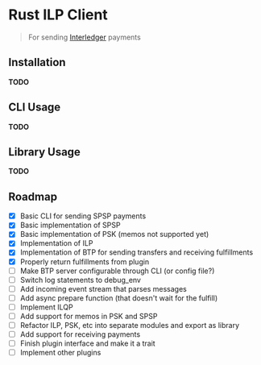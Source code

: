 # Rust ILP Client
> For sending [Interledger](https://interledger.org) payments

## Installation

**TODO**

## CLI Usage

**TODO**

## Library Usage

**TODO**

## Roadmap
- [x] Basic CLI for sending SPSP payments
- [x] Basic implementation of SPSP
- [x] Basic implementation of PSK (memos not supported yet)
- [x] Implementation of ILP
- [x] Implementation of BTP for sending transfers and receiving fulfillments
- [x] Properly return fulfillments from plugin
- [ ] Make BTP server configurable through CLI (or config file?)
- [ ] Switch log statements to debug_env
- [ ] Add incoming event stream that parses messages
- [ ] Add async prepare function (that doesn't wait for the fulfill)
- [ ] Implement ILQP
- [ ] Add support for memos in PSK and SPSP
- [ ] Refactor ILP, PSK, etc into separate modules and export as library
- [ ] Add support for receiving payments
- [ ] Finish plugin interface and make it a trait
- [ ] Implement other plugins
